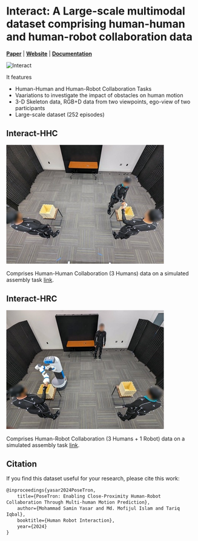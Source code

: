 # Interact: A Large-scale multimodal dataset comprising  human-human and human-robot collaboration data 

[**Paper**](paper.pdf)
| [**Website**]()
| [**Documentation**]()

![Interact](Interact-banner.png)


It features
- Human-Human and Human-Robot Collaboration Tasks
- Vaariations to investigate the impact of obstacles on human motion
- 3-D Skeleton data, RGB+D data from two viewpoints, ego-view of two participants
- Large-scale dataset (252 episodes)


## Interact-HHC
![Interact-HHC](Interact-HHC.jpg)

Comprises Human-Human Collaboration (3 Humans) data on a simulated assembly task [link](https://drive.google.com/drive/folders/1DxY9bE-kOz3frt4vc5lOGdjvIjm0MHeN?usp=sharing).


## Interact-HRC
![Interact-HRC](Interact-HRC.jpg)

Comprises Human-Robot Collaboration (3 Humans + 1 Robot) data on a simulated assembly task [link](https://drive.google.com/drive/folders/1GcPweZ8KSN6Z7qxC6JXmoqXzKc6xA6o3?usp=drive_link).

## Citation

If you find this dataset useful for your research, please cite this work:
```
@inproceedings{yasar2024PoseTron,
    title={PoseTron: Enabling Close-Proximity Human-Robot Collaboration Through Multi-human Motion Prediction},
    author={Mohammad Samin Yasar and Md. Mofijul Islam and Tariq Iqbal},
    booktitle={Human Robot Interaction},
    year={2024}
}
```

